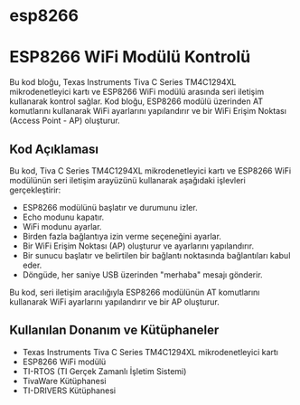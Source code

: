 # esp8266
# ESP8266 WiFi Modülü Kontrolü

Bu kod bloğu, Texas Instruments Tiva C Series TM4C1294XL mikrodenetleyici kartı ve ESP8266 WiFi modülü arasında seri iletişim kullanarak kontrol sağlar. Kod bloğu, ESP8266 modülü üzerinden AT komutlarını kullanarak WiFi ayarlarını yapılandırır ve bir WiFi Erişim Noktası (Access Point - AP) oluşturur.

## Kod Açıklaması

Bu kod, Tiva C Series TM4C1294XL mikrodenetleyici kartı ve ESP8266 WiFi modülünün seri iletişim arayüzünü kullanarak aşağıdaki işlevleri gerçekleştirir:

- ESP8266 modülünü başlatır ve durumunu izler.
- Echo modunu kapatır.
- WiFi modunu ayarlar.
- Birden fazla bağlantıya izin verme seçeneğini ayarlar.
- Bir WiFi Erişim Noktası (AP) oluşturur ve ayarlarını yapılandırır.
- Bir sunucu başlatır ve belirtilen bir bağlantı noktasında bağlantıları kabul eder.
- Döngüde, her saniye USB üzerinden "merhaba" mesajı gönderir.

Bu kod, seri iletişim aracılığıyla ESP8266 modülünün AT komutlarını kullanarak WiFi ayarlarını yapılandırır ve bir AP oluşturur.

## Kullanılan Donanım ve Kütüphaneler
- Texas Instruments Tiva C Series TM4C1294XL mikrodenetleyici kartı
- ESP8266 WiFi modülü
- TI-RTOS (TI Gerçek Zamanlı İşletim Sistemi)
- TivaWare Kütüphanesi
- TI-DRIVERS Kütüphanesi


